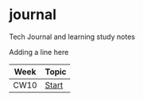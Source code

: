 # journal
Tech Journal and learning study notes

Adding a line here

| Week  | Topic  |
|-------|--------|
| CW10  | [Start](https://github.com/rafkruczkowski/journal/tree/main/2021/CW10) |

